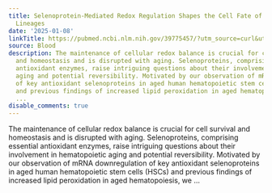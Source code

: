 ```yaml
---
title: Selenoprotein-Mediated Redox Regulation Shapes the Cell Fate of HSCs and Mature
  Lineages
date: '2025-01-08'
linkTitle: https://pubmed.ncbi.nlm.nih.gov/39775457/?utm_source=curl&utm_medium=rss&utm_campaign=journals&utm_content=7603509&fc=None&ff=20250109170931&v=2.18.0.post9+e462414
source: Blood
description: The maintenance of cellular redox balance is crucial for cell survival
  and homeostasis and is disrupted with aging. Selenoproteins, comprising essential
  antioxidant enzymes, raise intriguing questions about their involvement in hematopoietic
  aging and potential reversibility. Motivated by our observation of mRNA downregulation
  of key antioxidant selenoproteins in aged human hematopoietic stem cells (HSCs)
  and previous findings of increased lipid peroxidation in aged hematopoiesis, we
  ...
disable_comments: true
---
```

The maintenance of cellular redox balance is crucial for cell survival and homeostasis and is disrupted with aging. Selenoproteins, comprising essential antioxidant enzymes, raise intriguing questions about their involvement in hematopoietic aging and potential reversibility. Motivated by our observation of mRNA downregulation of key antioxidant selenoproteins in aged human hematopoietic stem cells (HSCs) and previous findings of increased lipid peroxidation in aged hematopoiesis, we ...